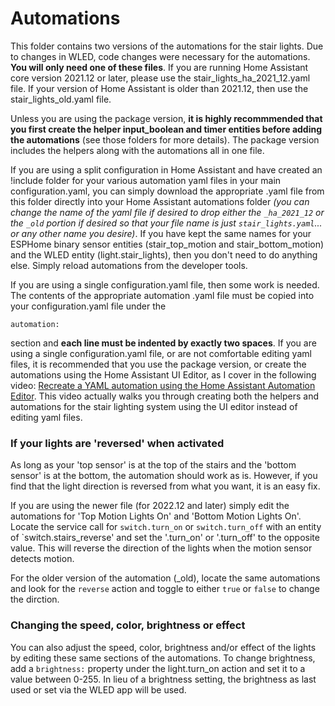 # Automations

This folder contains two versions of the automations for the stair lights.  Due to changes in WLED, code changes were necessary for the automations.  **You will only need one of these files**.  If you are running Home Assistant core version 2021.12 or later, please use the stair_lights_ha_2021_12.yaml file.  If your version of Home Assistant is older than 2021.12, then use the stair_lights_old.yaml file.

Unless you are using the package version, **it is highly recommmended that you first create the helper input_boolean and timer entities before adding the automations** (see those folders for more details).  The package version includes the helpers along with the automations all in one file.

If you are using a split configuration in Home Assistant and have created an !include folder for your various automation yaml files in your main configuration.yaml, you can simply download the appropriate .yaml file from this folder directly into your Home Assistant automations folder *(you can change the name of the yaml file if desired to drop either the `_ha_2021_12` or the `_old` portion if desired so that your file name is just `stair_lights.yaml`... or any other name you desire)*.  If you have kept the same names for your ESPHome binary sensor entities (stair_top_motion and stair_bottom_motion) and the WLED entity (light.stair_lights), then you don't need to do anything else.  Simply reload automations from the developer tools.

If you are using a single configuration.yaml file, then some work is needed.  The contents of the appropriate automation .yaml file must be copied into your configuration.yaml file under the 
```
automation:
```
section and **each line must be indented by exactly two spaces**.  If you are using a single configuration.yaml file, or are not comfortable editing yaml files, it is recommended that you use the package version, or create the automations using the Home Assistant UI Editor, as I cover in the following video: [Recreate a YAML automation using the Home Assistant Automation Editor](https://youtu.be/F3YjWCs7Czc).  This video actually walks you through creating both the helpers and automations for the stair lighting system using the UI editor instead of editing yaml files.

### If your lights are 'reversed' when activated
As long as your 'top sensor' is at the top of the stairs and the 'bottom sensor' is at the bottom, the automation should work as is.  However, if you find that the light direction is reversed from what you want, it is an easy fix.

If you are using the newer file (for 2022.12 and later) simply edit the automations for 'Top Motion Lights On' and 'Bottom Motion Lights On'.  Locate the service call for `switch.turn_on` or `switch.turn_off` with an entity of `switch.stairs_reverse' and set the '.turn_on' or '.turn_off' to the opposite value.  This will reverse the direction of the lights when the motion sensor detects motion.

For the older version of the automation (_old), locate the same automations and look for the `reverse` action and toggle to either `true` or `false` to change the dirction.

### Changing the speed, color, brightness or effect
You can also adjust the speed, color, brightness and/or effect of the lights by editing these same sections of the automations.  To change brightness, add a `brightness:` property under the light.turn_on action and set it to a value between 0-255.  In lieu of a brightness setting, the brightness as last used or set via the WLED app will be used.

